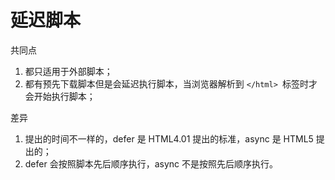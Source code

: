 # 延迟脚本

共同点

1. 都只适用于外部脚本；
2. 都有预先下载脚本但是会延迟执行脚本，当浏览器解析到 `</html> `标签时才会开始执行脚本；

差异

1. 提出的时间不一样的，defer 是 HTML4.01 提出的标准，async 是 HTML5 提出的；
2. defer 会按照脚本先后顺序执行，async 不是按照先后顺序执行。
